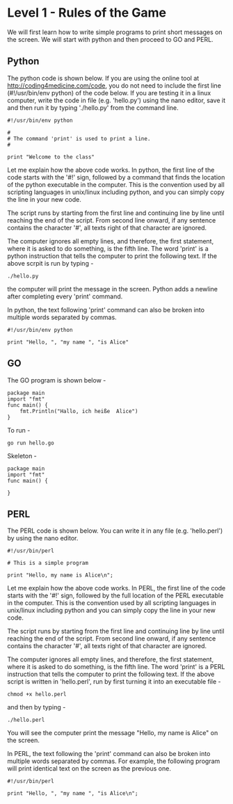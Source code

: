 # Level 1 - Rules of the Game


We will first learn how to write simple programs to print
short messages on the screen. We will start with python 
and then proceed to GO and PERL.


## Python

The python code is shown below. If you are using the online
tool at http://coding4medicine.com/code, you do not need
to include the first line (#!/usr/bin/env python) of the
code below. If you are testing it in a linux computer,
write the code in file (e.g. 'hello.py') using the
nano editor, save it and then run it by typing './hello.py'
from the command line.

~~~~~~~~
#!/usr/bin/env python

#
# The command 'print' is used to print a line.
#

print "Welcome to the class"

~~~~~~~~

Let me explain how the above code works. In python, the first line of the code 
starts with the '#!' sign, followed by a command that finds the location of the python 
executable in the computer.  This is the convention used by all scripting languages in
unix/linux including python, and you can simply copy the line in your new code.

The script runs by starting from the first line and continuing
line by line until reaching the end of the script. From second line
onward, if any sentence contains the character '#', all texts right of 
that character are ignored. 

The computer ignores all empty lines, and therefore, the first statement, 
where it is asked to do something, is the fifth line.  The word 'print' 
is a python instruction that tells the computer to print the following text.
If the above scrpit is run by typing -

~~~~~~~~
./hello.py
~~~~~~~~

the computer will print the message in the screen. Python adds a newline
after completing every 'print' command.


In python, the text following 'print' command can also be broken into multiple
words separated by commas.

~~~~~~~~
#!/usr/bin/env python

print "Hello, ", "my name ", "is Alice"

~~~~~~~~




## GO


The GO program is shown below -

~~~~~~~~
package main
import "fmt"
func main() {
    fmt.Println("Hallo, ich heiße  Alice")
}
~~~~~~~~


To run  -

~~~~~~~~
go run hello.go
~~~~~~~~


Skeleton  -

~~~~~~~~
package main
import "fmt"
func main() {

}
~~~~~~~~

## PERL

The PERL code is shown below. You can write it in any file (e.g. 'hello.perl')
by using the nano editor.

~~~~~~~~
#!/usr/bin/perl

# This is a simple program

print "Hello, my name is Alice\n";
~~~~~~~~

Let me explain how the above code works. In PERL, the first line of the code 
starts with the '#!' sign, followed by the full location of the PERL executable 
in the computer.  This is the convention used by all scripting languages in
unix/linux including python and you can simply copy the line in your new code.

The script runs by starting from the first line and continuing
line by line until reaching the end of the script. From second line
onward, if any sentence contains the character '#', all texts right of 
that character are ignored. 

The computer ignores all empty lines, and therefore, the first statement, 
where it is asked to do something, is the fifth line.  The word 'print' 
is a PERL instruction that tells the computer to print the following text.
If the above script is written in 'hello.perl', run by first turning 
it into an executable file -

~~~~~~~~
chmod +x hello.perl
~~~~~~~~

and then by typing -

~~~~~~~~
./hello.perl
~~~~~~~~

You will see the computer print the message "Hello, my name is Alice" on the screen.

In PERL, the text following the 'print' command can also be broken into multiple
words separated by commas. For example, the following program will print
identical text on the screen as the previous one.

~~~~~~~~
#!/usr/bin/perl

print "Hello, ", "my name ", "is Alice\n";

~~~~~~~~



